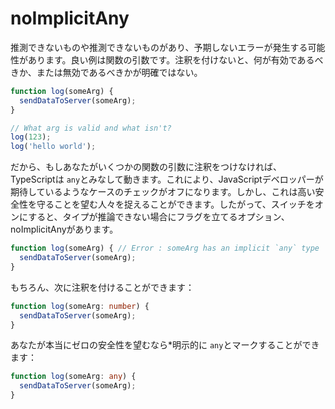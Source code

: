 # noImplicitAny

推測できないものや推測できないものがあり、予期しないエラーが発生する可能性があります。良い例は関数の引数です。注釈を付けないと、何が有効であるべきか、または無効であるべきかが明確ではない。

```ts
function log(someArg) {
  sendDataToServer(someArg);
}

// What arg is valid and what isn't?
log(123);
log('hello world');
```

だから、もしあなたがいくつかの関数の引数に注釈をつけなければ、TypeScriptは `any`とみなして動きます。これにより、JavaScriptデベロッパーが期待しているようなケースのチェックがオフになります。しかし、これは高い安全性を守ることを望む人々を捉えることができます。したがって、スイッチをオンにすると、タイプが推論できない場合にフラグを立てるオプション、noImplicitAnyがあります。

```ts
function log(someArg) { // Error : someArg has an implicit `any` type
  sendDataToServer(someArg);
}
```

もちろん、次に注釈を付けることができます：

```ts
function log(someArg: number) {
  sendDataToServer(someArg);
}
```

あなたが本当にゼロの安全性を望むなら*明示的に `any`とマークすることができます：

```ts
function log(someArg: any) {
  sendDataToServer(someArg);
}
```
